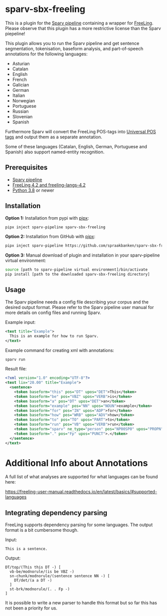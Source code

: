 # sparv-sbx-freeling

This is a plugin for the [Sparv pipeline](https://github.com/spraakbanken/sparv-pipeline) 
containing a wrapper for [FreeLing](http://nlp.lsi.upc.edu/freeling/node/30).
Please observe that this plugin has a more restrictive license than the Sparv piepeline!

This plugin allows you to run the Sparv pipeline and get sentence segmentation, tokenisation, baseform analysis, 
and part-of-speech annotations for the following languages:

* Asturian
* Catalan
* English
* French
* Galician
* German
* Italian
* Norwegian
* Portuguese
* Russian
* Slovenian
* Spanish

Furthermore Sparv will convert the FreeLing POS-tags into [Universal POS tags](https://universaldependencies.org/u/pos/)
and output them as a separate annotation.

Some of these languages (Catalan, English, German, Portuguese and Spanish) also support named-entity recognition.

## Prerequisites

* [Sparv pipeline](https://github.com/spraakbanken/sparv-pipeline)
* [FreeLing 4.2 and freeling-langs-4.2](https://github.com/TALP-UPC/FreeLing/releases/tag/4.2)
* [Python 3.8](http://python.org/) or newer


## Installation

**Option 1:** Installation from pypi with [pipx](https://pipxproject.github.io/pipx/):
```bash
pipx inject sparv-pipeline sparv-sbx-freeling
```

**Option 2:** Installation from GitHub with [pipx](https://pipxproject.github.io/pipx/):
```bash
pipx inject sparv-pipeline https://github.com/spraakbanken/sparv-sbx-freeling/archive/latest.tar.gz
```

**Option 3:** Manual download of plugin and installation in your sparv-pipeline virtual environment:
```bash
source [path to sparv-pipeline virtual environment]/bin/activate
pip install [path to the downloaded sparv-sbx-freeling directory]
```

## Usage

The Sparv pipeline needs a config file describing your corpus and the desired output format. Please refer to the Sparv
pipeline user manual for more details on config files and running Sparv.

Example input:
```xml
<text title="Example">
  This is an example for how to run Sparv.
</text>
```

Example command for creating xml with annotations:
```bash
sparv run
```

Result file:
```xml
<?xml version="1.0" encoding="UTF-8"?>
<text lix="20.00" title="Example">
  <sentence>
    <token baseform="this" pos="DT" upos="DET">This</token>
    <token baseform="be" pos="VBZ" upos="VERB">is</token>
    <token baseform="a" pos="DT" upos="DET">an</token>
    <token baseform="example" pos="NN" upos="NOUN">example</token>
    <token baseform="for" pos="IN" upos="ADP">for</token>
    <token baseform="how" pos="WRB" upos="ADV">how</token>
    <token baseform="to" pos="TO" upos="PART">to</token>
    <token baseform="run" pos="VB" upos="VERB">run</token>
    <token baseform="sparv" ne_type="person" pos="NP00SP0" upos="PROPN">Sparv</token>
    <token baseform="." pos="Fp" upos="PUNCT">.</token>
  </sentence>
</text>
```


# Additional Info about Annotations

A full list of what analyses are supported for what languages can be found here:

https://freeling-user-manual.readthedocs.io/en/latest/basics/#supported-languages

## Integrating dependency parsing

FreeLing supports dependency parsing for some languages. The output format is a bit cumbersome though.

Input:

`This is a sentence.`

Output:
```
DT/top/(This this DT -) [
  vb-be/modnorule/(is be VBZ -)
  sn-chunk/modnorule/(sentence sentence NN -) [
    DT/det/(a a DT -)
  ]
  st-brk/modnorule/(. . Fp -)
]
```

It is possible to write a new parser to handle this format but so far this has not been a priority for us.
